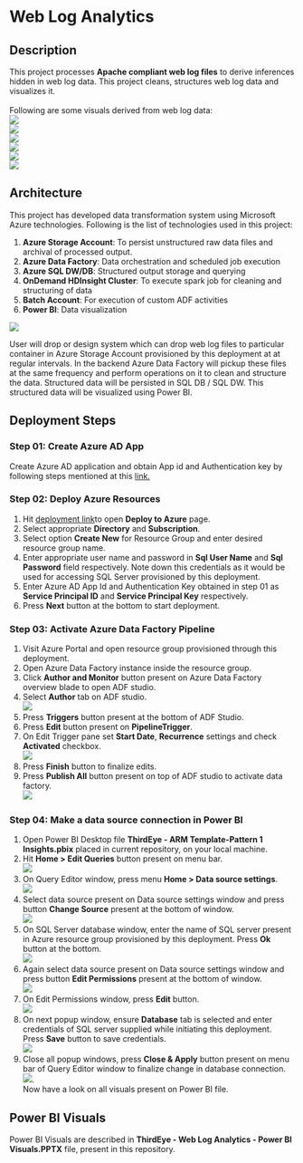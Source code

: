 # Web Log Analytics

## Description
This project processes **Apache compliant web log files** to derive inferences hidden in web log data.
This project cleans, structures web log data and visualizes it. <br/><br/>
Following are some visuals derived from web log data:<br/>
![](https://github.com/ThirdEyeData/Outlier_Detections_Weblogs_Analytics/blob/master/ThirdEye%20-%20Web%20Log%20Analytics%20-%20Power%20BI%20Visuals/Slide2.PNG)
<br/>
![](https://github.com/ThirdEyeData/Outlier_Detections_Weblogs_Analytics/blob/master/ThirdEye%20-%20Web%20Log%20Analytics%20-%20Power%20BI%20Visuals/Slide3.PNG)
<br/>
![](https://github.com/ThirdEyeData/Outlier_Detections_Weblogs_Analytics/blob/master/ThirdEye%20-%20Web%20Log%20Analytics%20-%20Power%20BI%20Visuals/Slide4.PNG)
<br/>
![](https://github.com/ThirdEyeData/Outlier_Detections_Weblogs_Analytics/blob/master/ThirdEye%20-%20Web%20Log%20Analytics%20-%20Power%20BI%20Visuals/Slide5.PNG)
<br/>
![](https://github.com/ThirdEyeData/Outlier_Detections_Weblogs_Analytics/blob/master/ThirdEye%20-%20Web%20Log%20Analytics%20-%20Power%20BI%20Visuals/Slide6.PNG)
<br/>
![](https://github.com/ThirdEyeData/Outlier_Detections_Weblogs_Analytics/blob/master/ThirdEye%20-%20Web%20Log%20Analytics%20-%20Power%20BI%20Visuals/Slide7.PNG)

## Architecture
This project has developed data transformation system using Microsoft Azure technologies.
Following is the list of technologies used in this project:
1. **Azure Storage Account**: To persist unstructured raw data files and archival of processed output.
2. **Azure Data Factory**: Data orchestration and scheduled job execution
3. **Azure SQL DW/DB**: Structured output storage and querying
4. **OnDemand HDInsight Cluster**: To execute spark job for cleaning and structuring of data
5. **Batch Account**: For execution of custom ADF activities
6. **Power BI**: Data visualization

![](https://github.com/ThirdEyeData/OutlierDetection/blob/master/WikiImages/Architecture%20Diagram.JPG)

User will drop or design system which can drop web log files to particular container in Azure Storage Account provisioned by this deployment at at regular intervals. In the backend Azure Data Factory will pickup these files at the same frequency and perform operations on it to clean and structure the data. Structured data will be persisted in SQL DB / SQL DW. This structured data will be visualized using Power BI.

## Deployment Steps

### Step 01: Create Azure AD App
Create Azure AD application and obtain App id and Authentication key by following steps mentioned at this [link.](https://docs.microsoft.com/en-au/azure/active-directory/develop/howto-create-service-principal-portal)

### Step 02: Deploy Azure Resources
1. Hit [deployment link](https://deploy.azure.com/?repository=https://github.com/ThirdEyeData/OutlierDetection#/form/setup)to open **Deploy to Azure** page.
2. Select appropriate **Directory** and **Subscription**.
3. Select option **Create New** for Resource Group and enter desired resource group name.
4. Enter appropriate user name and password in **Sql User Name** and **Sql Password** field respectively. Note down this credentials as it would be used for accessing SQL Server provisioned by this deployment.
5. Enter Azure AD App Id and Authentication Key obtained in step 01 as **Service Principal ID** and **Service Principal Key** respectively.
6. Press **Next** button at the bottom to start deployment.

### Step 03: Activate Azure Data Factory Pipeline
1. Visit Azure Portal and open resource group provisioned through this deployment.
2. Open Azure Data Factory instance inside the resource group.
3. Click **Author and Monitor** button present on Azure Data Factory overview blade to open ADF studio.
4. Select **Author** tab on ADF studio.  <br/>![](https://github.com/ThirdEyeData/OutlierDetection/blob/master/WikiImages/ADF01.JPG)
5. Press **Triggers** button present at the bottom of ADF Studio.
6. Press **Edit** button present on **PipelineTrigger**.
7. On Edit Trigger pane set **Start Date**, **Recurrence** settings and check **Activated** checkbox.<br/>![](https://github.com/ThirdEyeData/OutlierDetection/blob/master/WikiImages/ADF02.JPG)
8. Press **Finish** button to finalize edits.
9. Press **Publish All** button present on top of ADF studio to activate data factory. <br/> ![](https://github.com/ThirdEyeData/OutlierDetection/blob/master/WikiImages/ADF03.JPG)

### Step 04: Make a data source connection in Power BI
1. Open Power BI Desktop file **ThirdEye - ARM Template-Pattern 1 Insights.pbix** placed in current repository, on your local machine.
2. Hit **Home > Edit Queries** button present on menu bar. <br/> ![](https://github.com/ThirdEyeData/OutlierDetection/blob/master/WikiImages/Power%20BI%2001.JPG)
3. On Query Editor window, press menu **Home > Data source settings**. <br/> ![](https://github.com/ThirdEyeData/OutlierDetection/blob/master/WikiImages/Power%20BI%2002.JPG)
4. Select data source present on Data source settings window and press button **Change Source** present at the bottom of window. <br/> ![](https://github.com/ThirdEyeData/OutlierDetection/blob/master/WikiImages/Power%20BI%2003.JPG)
5. On SQL Server database window, enter the name of SQL server present in Azure resource group provisioned by this deployment. Press **Ok** button at the bottom.<br/> ![](https://github.com/ThirdEyeData/OutlierDetection/blob/master/WikiImages/Power%20BI%2004.JPG)
6. Again select data source present on Data source settings window and press button **Edit Permissions** present at the bottom of window. <br/> ![](https://github.com/ThirdEyeData/OutlierDetection/blob/master/WikiImages/Power%20BI%2005.JPG)
7. On Edit Permissions window, press **Edit** button. <br/> ![](https://github.com/ThirdEyeData/OutlierDetection/blob/master/WikiImages/Power%20BI%2006.JPG)
8. On next popup window, ensure **Database** tab is selected and enter credentials of SQL server supplied while initiating this deployment. Press **Save** button to save credentials.<br/> ![](https://github.com/ThirdEyeData/OutlierDetection/blob/master/WikiImages/Power%20BI%2007.JPG)
9. Close all popup windows, press **Close & Apply** button present on menu bar of Query Editor window to finalize change in database connection.<br/> ![](https://github.com/ThirdEyeData/OutlierDetection/blob/master/WikiImages/Power%20BI%2008.JPG).
<br/>Now have a look on all visuals present on Power BI file.

## Power BI Visuals
Power BI Visuals are described in **ThirdEye - Web Log Analytics - Power BI Visuals.PPTX** file, present in this repository.
